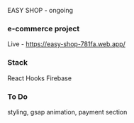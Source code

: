 EASY SHOP - ongoing

### e-commerce project
Live - https://easy-shop-781fa.web.app/

### Stack

React
Hooks
Firebase

### To Do 
styling,
gsap animation,
payment section

